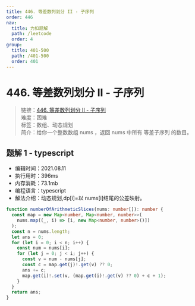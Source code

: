 ```yaml
---
title: 446. 等差数列划分 II - 子序列
order: 446
nav:
  title: 力扣题解
  path: /leetcode
  order: 4
group:
  title: 401-500
  path: /401-500
  order: 401
---
```


# 446. 等差数列划分 II - 子序列

> 链接：[446. 等差数列划分 II - 子序列](https://leetcode-cn.com/problems/arithmetic-slices-ii-subsequence/)  
> 难度：困难  
> 标签：数组、动态规划  
> 简介：给你一个整数数组 nums ，返回 nums 中所有 等差子序列 的数目。

## 题解 1 - typescript

- 编辑时间：2021.08.11
- 执行用时：396ms
- 内存消耗：73.1mb
- 编程语言：typescript
- 解法介绍：动态规划,dp[i]=以 nums[i]结尾的公差映射。

```typescript
function numberOfArithmeticSlices(nums: number[]): number {
  const map = new Map<number, Map<number, number>>(
    nums.map((_, i) => [i, new Map<number, number>()])
  );
  const n = nums.length;
  let ans = 0;
  for (let i = 0; i < n; i++) {
    const num = nums[i];
    for (let j = 0; j < i; j++) {
      const v = num - nums[j];
      const c = map.get(j)!.get(v) ?? 0;
      ans += c;
      map.get(i)!.set(v, (map.get(i)!.get(v) ?? 0) + c + 1);
    }
  }
  return ans;
}
```
